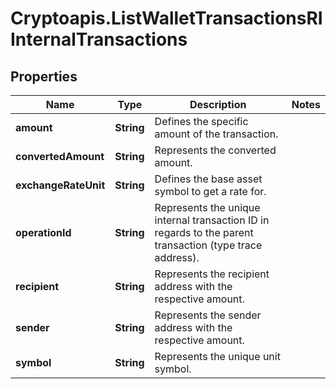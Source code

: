 # Cryptoapis.ListWalletTransactionsRIInternalTransactions

## Properties

Name | Type | Description | Notes
------------ | ------------- | ------------- | -------------
**amount** | **String** | Defines the specific amount of the transaction. | 
**convertedAmount** | **String** | Represents the converted amount. | 
**exchangeRateUnit** | **String** | Defines the base asset symbol to get a rate for. | 
**operationId** | **String** | Represents the unique internal transaction ID in regards to the parent transaction (type trace address). | 
**recipient** | **String** | Represents the recipient address with the respective amount. | 
**sender** | **String** | Represents the sender address with the respective amount. | 
**symbol** | **String** | Represents the unique unit symbol. | 


